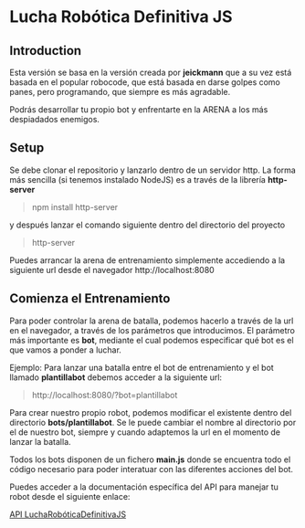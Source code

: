 # Lucha Robótica Definitiva JS
## Introduction
Esta versión se basa en la versión creada por **jeickmann** que a su vez está basada en el popular robocode, que está basada en darse golpes como panes, pero programando, que siempre es más agradable.

Podrás desarrollar tu propio bot y enfrentarte en la ARENA a los más despiadados enemigos. 

## Setup
Se debe clonar el repositorio y lanzarlo dentro de un servidor http. La forma más sencilla (si tenemos instalado NodeJS) es a través de la librería **http-server**
> npm install http-server

y después lanzar el comando siguiente dentro del directorio del proyecto

> http-server

Puedes arrancar la arena de entrenamiento simplemente accediendo a la siguiente url desde el navegador http://localhost:8080

## Comienza el Entrenamiento
Para poder controlar la arena de batalla, podemos hacerlo a través de la url en el navegador, a través de los parámetros que introducimos. El parámetro más importante es **bot**, mediante el cual podemos especificar qué bot es el que vamos a ponder a luchar.

Ejemplo:
Para lanzar una batalla entre el bot de entrenamiento y el bot llamado __plantillabot__ debemos acceder a la siguiente url:

> http://localhost:8080/?bot=plantillabot

Para crear nuestro propio robot, podemos modificar el existente dentro del directorio **bots/plantillabot**. Se le puede cambiar el nombre al directorio por el de nuestro bot, siempre y cuando adaptemos la url en el momento de lanzar la batalla.

Todos los bots disponen de un fichero **main.js** donde se encuentra todo el código necesario para poder interatuar con las diferentes acciones del bot. 

Puedes acceder a la documentación específica del API para manejar tu robot desde el siguiente enlace:

[API LuchaRobóticaDefinitivaJS](md/api.md)